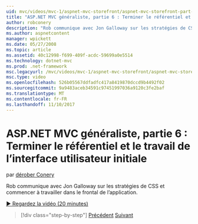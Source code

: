 ```yaml
---
uid: mvc/videos/mvc-1/aspnet-mvc-storefront/aspnet-mvc-storefront-part-6-finishing-the-repository-and-initial-ui-work
title: "ASP.NET MVC généraliste, partie 6 : Terminer le référentiel et le travail de l’interface utilisateur initiale | Documents Microsoft"
author: robconery
description: "Rob communique avec Jon Galloway sur les stratégies de CSS et commencer à travailler dans le frontal de l’application."
ms.author: aspnetcontent
manager: wpickett
ms.date: 05/27/2008
ms.topic: article
ms.assetid: 40c12998-f699-409f-acdc-59699a0e5514
ms.technology: dotnet-mvc
ms.prod: .net-framework
msc.legacyurl: /mvc/videos/mvc-1/aspnet-mvc-storefront/aspnet-mvc-storefront-part-6-finishing-the-repository-and-initial-ui-work
msc.type: video
ms.openlocfilehash: 526b05567ddfadfc417a8419870dccd9b4492f02
ms.sourcegitcommit: 9a9483aceb34591c97451997036a9120c3fe2baf
ms.translationtype: MT
ms.contentlocale: fr-FR
ms.lasthandoff: 11/10/2017
---
```

<a name="aspnet-mvc-storefront-part-6-finishing-the-repository-and-initial-ui-work"></a>ASP.NET MVC généraliste, partie 6 : Terminer le référentiel et le travail de l’interface utilisateur initiale
====================
par [dérober Conery](https://github.com/robconery)

Rob communique avec Jon Galloway sur les stratégies de CSS et commencer à travailler dans le frontal de l’application.

[&#9654; Regardez la vidéo (20 minutes)](https://channel9.msdn.com/Blogs/ASP-NET-Site-Videos/aspnet-mvc-storefront-part-6-finishing-the-repository-and-initial-ui-work)

>[!div class="step-by-step"]
[Précédent](aspnet-mvc-storefront-part-5-globalization.md)
[Suivant](aspnet-mvc-storefront-part-7-routing-and-ui-work.md)
